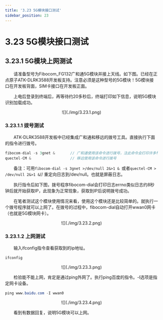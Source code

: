```yaml
---
title: '3.23 5G模块接口测试'
sidebar_position: 23
---
```


# 3.23 5G模块接口测试

## 3.23.1 5G模块上网测试


&emsp;&emsp;请准备型号为Fibocom_FG132广和通5G模块并接上天线。如下图。已经在正点原子ATK-DLRK3588开发板支持。注意必须是这种型号的5G模块！5G模块接口在开发板背面，SIM卡接口在开发板正面。

&emsp;&emsp;上电后登录到终端后，再等待约20多秒后，终端打印如下信息，说明5G模块识别加载成功。


<center>
![](./img/3.23.1.png)
</center>

### 3.23.1.1 拨号测试

&emsp;&emsp;ATK-DLRK3588开发板中已经集成广和通和移远的拨号工具。直接执行下面的指令进行拨号。

```c#
fibocom-dial -s 3gnet &       // 广和通使用该命令进行拨号，注此命令会打印许多fibocom-dial产生的日志，导致命令行一直刷新
quectel-CM &                  // 移远使用该命令进行拨号
```

&emsp;&emsp;备注：可用`fibocom-dial -s 3gnet >/dev/null 2&>1 & `或者`quectel-CM > /dev/null 2&>1 &`// 重定向日志到/dev/null。也就是屏蔽日志。

&emsp;&emsp;执行指令后如下图，拨号程序fibocom-dial会打印日志errno类似日志约8秒钟后就开始获取IP，此现象为正常现象，获取到IP后说明拨号成功。

&emsp;&emsp;在笔者测试这个模块使用情况来看，使用这个模块还是比较简单的。就执行一个拨号程序就可以上网了。在拨号的过程中，fibocom-dial自动打开wwan0网卡（也就是5G模块网卡）。


<center>
![](./img/3.23.2.png)
</center>


### 3.23.1.2 上网测试

&emsp;&emsp;输入ifconfig指令查看获取到的ip地址。

```c#
ifconfig
```

<center>
![](./img/3.23.3.png)
</center>

&emsp;&emsp;检验能不能上网，肯定是通过ping外网了。执行ping百度的指令。-I选项是指定网卡设备。

```c#
ping www.baidu.com -I wwan0
```

<center>
![](./img/3.23.4.png)
</center>

&emsp;&emsp;看到有数据回复，说明5G模块可以上网。


